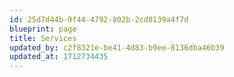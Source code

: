 ```yaml
---
id: 25d7d44b-0f44-4792-802b-2cd0139a4f7d
blueprint: page
title: Services
updated_by: c2f8321e-be41-4d83-b9ee-8136dba46b39
updated_at: 1712734435
---
```

